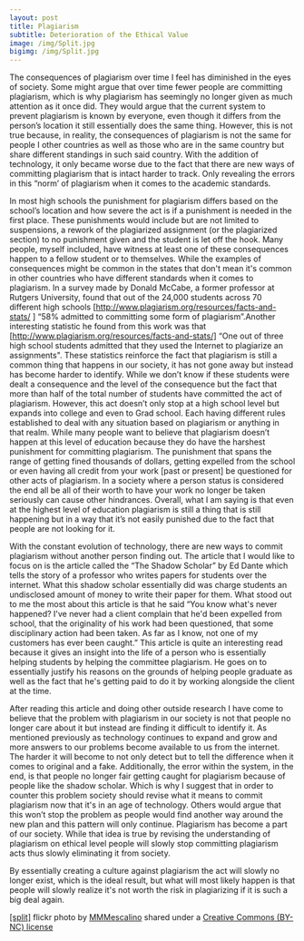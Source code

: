 ```yaml
---
layout: post
title: Plagiarism
subtitle: Deterioration of the Ethical Value
image: /img/Split.jpg
bigimg: /img/Split.jpg
---
```


  The consequences of plagiarism over time I feel has diminished in the eyes of society. Some might argue that over time fewer people are committing plagiarism, which is why plagiarism has seemingly no longer given as much attention as it once did. They would argue that the current system to prevent plagiarism is known by everyone, even though it differs from the person’s location it still essentially does the same thing. However, this is not true because, in reality, the consequences of plagiarism is not the same for people I other countries as well as those who are in the same country but share different standings in such said country. With the addition of technology, it only became worse due to the fact that there are new ways of committing plagiarism that is intact harder to track. Only revealing the errors in this “norm’ of plagiarism when it comes to the academic standards.

  In most high schools the punishment for plagiarism differs based on the school’s location and how severe the act is if a punishment is needed in the first place. These punishments would include but are not limited to suspensions, a rework of the plagiarized assignment (or the plagiarized section) to no punishment given and the student is let off the hook. Many people, myself included, have witness at least one of these consequences happen to a fellow student or to themselves. While the examples of consequences might be common in the states that don't mean it's common in other countries who have different standards when it comes to plagiarism. In a survey made by Donald McCabe, a former professor at Rutgers University, found that out of the 24,000 students across 70 different high schools [http://www.plagiarism.org/resources/facts-and-stats/ ] “58% admitted to committing some form of plagiarism”.Another interesting statistic he found from this work was that [http://www.plagiarism.org/resources/facts-and-stats/] “One out of three high school students admitted that they used the Internet to plagiarize an assignments". These statistics reinforce the fact that plagiarism is still a common thing that happens in our society, it has not gone away but instead has become harder to identify. While we don’t know if these students were dealt a consequence and the level of the consequence but the fact that more than half of the total number of students have committed the act of plagiarism.
  However, this act doesn’t only stop at a high school level but expands into college and even to Grad school. Each having different rules established to deal with any situation based on plagiarism or anything in that realm. While many people want to believe that plagiarism doesn’t happen at this level of education because they do have the harshest punishment for committing plagiarism. The punishment that spans the range of getting fined thousands of dollars, getting expelled from the school or even having all credit from your work [past or present] be questioned for other acts of plagiarism. In a society where a person status is considered the end all be all of their worth to have your work no longer be taken seriously can cause other hindrances. Overall, what I am saying is that even at the highest level of education plagiarism is still a thing that is still happening but in a way that it’s not easily punished due to the fact that people are not looking for it.

  With the constant evolution of technology, there are new ways to commit plagiarism without another person finding out. The article that I would like to focus on is the article called the “The Shadow Scholar” by Ed Dante which tells the story of a professor who writes papers for students over the internet. What this shadow scholar essentially did was charge students an undisclosed amount of money to write their paper for them. What stood out to me the most about this article is that he said “You know what's never happened? I've never had a client complain that he'd been expelled from school, that the originality of his work had been questioned, that some disciplinary action had been taken. As far as I know, not one of my customers has ever been caught.” This article is quite an interesting read because it gives an insight into the life of a person who is essentially helping students by helping the committee plagiarism. He goes on to essentially justify his reasons on the grounds of helping people graduate as well as the fact that he's getting paid to do it by working alongside the client at the time.

  After reading this article and doing other outside research I have come to believe that the problem with plagiarism in our society is not that people no longer care about it but instead are finding it difficult to identify it. As mentioned previously as technology continues to expand and grow and more answers to our problems become available to us from the internet. The harder it will become to not only detect but to tell the difference when it comes to original and a fake. Additionally, the error within the system, in the end, is that people no longer fair getting caught for plagiarism because of people like the shadow scholar. Which is why I suggest that in order to counter this problem society should revise what it means to commit plagiarism now that it's in an age of technology. Others would argue that this won’t stop the problem as people would find another way around the new plan and this pattern will only continue. Plagiarism has become a part of our society. While that idea is true by revising the understanding of plagiarism on ethical level people will slowly stop committing plagiarism acts thus slowly eliminating it from society.

  By essentially creating a culture against plagiarism the act will slowly no longer exist, which is the ideal result, but what will most likely happen is that people will slowly realize it's not worth the risk in plagiarizing if it is such a big deal again.




















<a title="[split]" href="https://flickr.com/photos/antebellum/7846046204">[split]</a> flickr photo by <a href="https://flickr.com/people/antebellum">MMMescalino</a> shared under a <a href="https://creativecommons.org/licenses/by-nc/2.0/">Creative Commons (BY-NC) license</a> </small>

